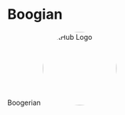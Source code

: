 # Boogian
Boogerian
<img src="https://github.githubassets.com/images/modules/logos_page/GitHub-Mark.png" alt="GitHub Logo" style="border-radius: 50%; width: 150px; height: 150px;">
